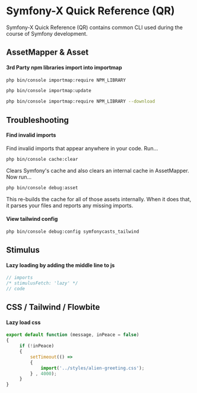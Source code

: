 # Symfony-X Quick Reference (QR)

Symfony-X Quick Reference (QR) contains common CLI used during the course of Symfony development.

## AssetMapper & Asset

#### 3rd Party npm libraries import into importmap

   ```bash
   php bin/console importmap:require NPM_LIBRARY
   ```
   
   ```bash
   php bin/console importmap:update
   ```
   
   ```bash
   php bin/console importmap:require NPM_LIBRARY --download
   ```

## Troubleshooting

#### Find invalid imports
Find invalid imports that appear anywhere in your code. Run...

   ```bash
   php bin/console cache:clear
   ```
Clears Symfony's cache and also clears an internal cache in AssetMapper. Now run...

   ```bash
   php bin/console debug:asset
   ```

This re-builds the cache for all of those assets internally. When it does that, it parses your files and reports any missing imports.

#### View tailwind config

   ```bash
   php bin/console debug:config symfonycasts_tailwind
   ```

## Stimulus

#### Lazy loading by adding the middle line to js

   ```js
   // imports
   /* stimulusFetch: 'lazy' */
   // code
   ```
## CSS / Tailwind / Flowbite

#### Lazy load css

   ```js
   export default function (message, inPeace = false) 
   {
        if (!inPeace) 
        {
            setTimeout(() => 
            {
                import('../styles/alien-greeting.css');
            } , 4000);
        }
   }
   ```

